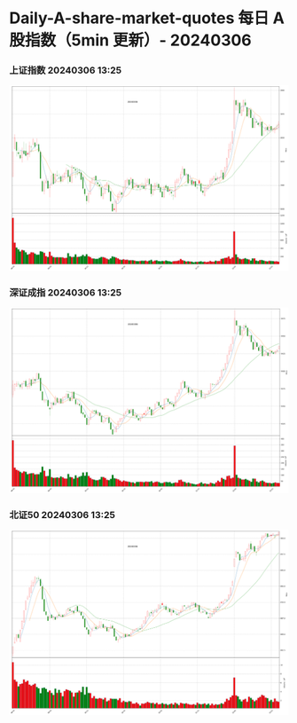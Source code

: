 
# Daily-A-share-market-quotes 每日 A 股指数（5min 更新）- 20240306

### 上证指数 20240306 13:25
![](./fig/2024/3/20240306-sh000001.png)

### 深证成指 20240306 13:25
![](./fig/2024/3/20240306-sz399001.png)

### 北证50 20240306 13:25
![](./fig/2024/3/20240306-bj899050.png)

